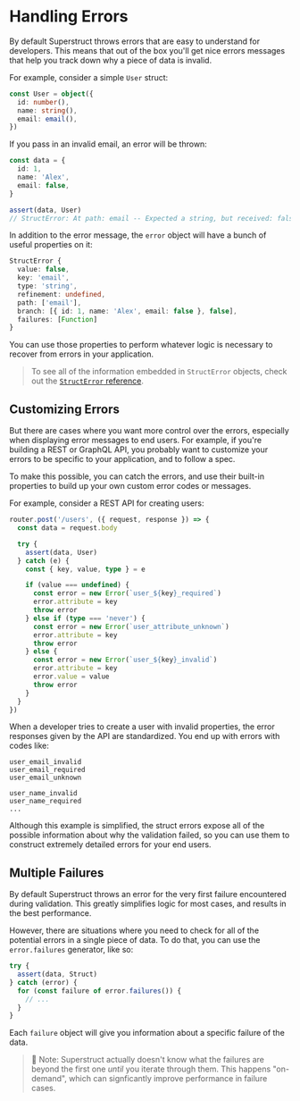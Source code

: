 # Handling Errors

By default Superstruct throws errors that are easy to understand for developers. This means that out of the box you'll get nice errors messages that help you track down why a piece of data is invalid.

For example, consider a simple `User` struct:

```ts
const User = object({
  id: number(),
  name: string(),
  email: email(),
})
```

If you pass in an invalid email, an error will be thrown:

```ts
const data = {
  id: 1,
  name: 'Alex',
  email: false,
}

assert(data, User)
// StructError: At path: email -- Expected a string, but received: false
```

In addition to the error message, the `error` object will have a bunch of useful properties on it:

```ts
StructError {
  value: false,
  key: 'email',
  type: 'string',
  refinement: undefined,
  path: ['email'],
  branch: [{ id: 1, name: 'Alex', email: false }, false],
  failures: [Function]
}
```

You can use those properties to perform whatever logic is necessary to recover from errors in your application.

> To see all of the information embedded in `StructError` objects, check out the [`StructError` reference](../reference/errors.md).

## Customizing Errors

But there are cases where you want more control over the errors, especially when displaying error messages to end users. For example, if you're building a REST or GraphQL API, you probably want to customize your errors to be specific to your application, and to follow a spec.

To make this possible, you can catch the errors, and use their built-in properties to build up your own custom error codes or messages.

For example, consider a REST API for creating users:

```ts
router.post('/users', ({ request, response }) => {
  const data = request.body

  try {
    assert(data, User)
  } catch (e) {
    const { key, value, type } = e

    if (value === undefined) {
      const error = new Error(`user_${key}_required`)
      error.attribute = key
      throw error
    } else if (type === 'never') {
      const error = new Error(`user_attribute_unknown`)
      error.attribute = key
      throw error
    } else {
      const error = new Error(`user_${key}_invalid`)
      error.attribute = key
      error.value = value
      throw error
    }
  }
})
```

When a developer tries to create a user with invalid properties, the error responses given by the API are standardized. You end up with errors with codes like:

```
user_email_invalid
user_email_required
user_email_unknown

user_name_invalid
user_name_required
...
```

Although this example is simplified, the struct errors expose all of the possible information about why the validation failed, so you can use them to construct extremely detailed errors for your end users.

## Multiple Failures

By default Superstruct throws an error for the very first failure encountered during validation. This greatly simplifies logic for most cases, and results in the best performance.

However, there are situations where you need to check for all of the potential errors in a single piece of data. To do that, you can use the `error.failures` generator, like so:

```ts
try {
  assert(data, Struct)
} catch (error) {
  for (const failure of error.failures()) {
    // ...
  }
}
```

Each `failure` object will give you information about a specific failure of the data.

> 🤖 Note: Superstruct actually doesn't know what the failures are beyond the first one _until_ you iterate through them. This happens "on-demand", which can signficantly improve performance in failure cases.
